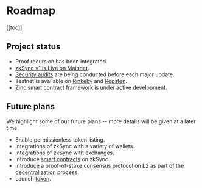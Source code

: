 # Roadmap

[[toc]]

## Project status

- Proof recursion has been integrated.
- [zkSync v1 is Live on Mainnet][mainnet].
- [Security audits](/updates/security-audits.md) are being conducted before each major update.
- Testnet is available on [Rinkeby](https://rinkeby.zksync.io) and [Ropsten](https://ropsten.zksync.io).
- [Zinc](https://github.com/matter-labs/zinc) smart contract framework is under active development.

[mainnet]: https://medium.com/matter-labs/zksync-is-live-bringing-trustless-scalable-payments-to-ethereum-9c634b3e6823

## Future plans

We highlight some of our future plans -- more details will be given at a later time.
- Enable permissionless token listing.
- Integrations of zkSync with a variety of wallets.
- Integrations of zkSync with exchanges.
- Introduce [smart contracts](/faq/sc.md) on zkSync.
- Introduce a proof-of-stake consensus protocol on L2 as part of the [decentralization](/faq/decentralization.md) 
  process.
- Launch [token](/faq/tokenomics.md).